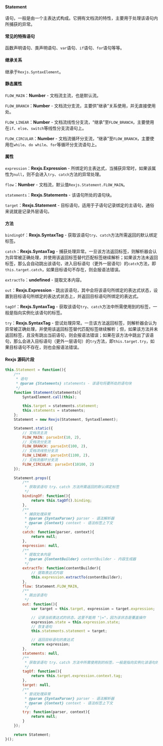 #### Statement
语句，一般是由一个主表达式构成。它拥有文档流的特性，主要用于处理该语句内所捕获的异常。

#### 常见的特殊语句
函数声明语句、类声明语句、`var`语句、`if`语句、`for`语句等等。

#### 继承关系
继承于`Rexjs.SyntaxElement`。

#### 静态属性
`FLOW_MAIN`：**Number** - 文档流主流，也是默认流。

`FLOW_BRANCH`：**Number** - 文档流分支流，主要供”继承“关系使用，并无直接使用处。

`FLOW_LINEAR`：**Number** - 文档流线性分支流，“继承”至`FLOW_BRANCH`，主要使用在`if`、`else`、`switch`等线性分支流语句上。

`FLOW_CIRCULAR`：**Number** - 文档流循环分支流，“继承”至`FLOW_BRANCH`，主要使用在`while`、`do while`、`for`等循环分支流语句上。

#### 属性
`expression`：**Rexjs.Expression** - 所绑定的主表达式，当捕获异常时，如果该属性为`null`，则不会进入`try`、`catch`方法的异常处理。

`flow`：**Number** - 文档流，默认值`Rexjs.Statement.FLOW_MAIN`。

`statements`：**Rexjs.Statements** - 该语句所处的语句块。

`target`：**Rexjs.Statement** - 目标语句，适用于子语句记录绑定的主语句，通俗来说就是记录外层语句。

#### 方法
`bindingOf`：**Rexjs.SyntaxTag** - 获取该语句`try`、`catch`方法所需返回的默认绑定标签。

`catch`：**Rexjs.SyntaxTag** - 捕获处理异常。一旦该方法返回标签，则解析器会认为异常被正确处理，并使用该返回标签替代匹配标签继续解析；如果该方法未返回标签，那么会自动跳出该语句，进入目标语句（更外一层语句）的`catch`方法，即`this.target.catch`，如果目标语句不存在，则会报语法错误。

`extractTo`：**undefined** - 提取文本内容。

`out`：**Rexjs.Expression** - 跳出该语句，其中会将该语句所绑定的表达式状态，设置到目标语句所绑定的表达式状态上，并返回目标语句所绑定的表达式。

`tagOf`：**Rexjs.SyntaxTag** - 获取该语句`try`、`catch`方法中所需使用到的标签，一般是指向实例化该语句的标签。

`try`：**Rexjs.SyntaxTag** - 尝试处理异常。一旦该方法返回标签，则解析器会认为异常被正确处理，并使用该返回标签替代匹配标签继续解析；但，如果该方法并未返回标签，且没有跳出当前语句，则会报语法错误；如果在该方法中跳出了该语句，那么会进入目标语句（更外一层语句）的`try`方法，即`this.target.try`，如果目标语句不存在，则也会报语法错误。

#### Rexjs 源码片段
```js
this.Statement = function(){
	/**
	 * 语句
	 * @param {Statements} statements - 该语句将要所处的语句块
	 */
	function Statement(statements){
		SyntaxElement.call(this);
		
		this.target = statements.statement;
		this.statements = statements;
	};
	Statement = new Rexjs(Statement, SyntaxElement);

	Statement.static({
		// 文档流主流
		FLOW_MAIN: parseInt(10, 2),
		// 文档流分支流
		FLOW_BRANCH: parseInt(100, 2),
		// 文档流线性分支流
		FLOW_LINEAR: parseInt(1100, 2),
		// 文档流循环分支流
		FLOW_CIRCULAR: parseInt(10100, 2)
	});
	
	Statement.props({
		/**
		 * 获取该语句 try、catch 方法所需返回的默认绑定标签
		 */
		bindingOf: function(){
			return this.tagOf().binding;
		},
		/**
		 * 捕获处理异常
		 * @param {SyntaxParser} parser - 语法解析器
		 * @param {Context} context - 语法标签上下文
		 */
		catch: function(parser, context){
			return null;
		},
		expression: null,
		/**
		 * 提取文本内容
		 * @param {ContentBuilder} contentBuilder - 内容生成器
		 */
		extractTo: function(contentBuilder){
			// 提取表达式内容
			this.expression.extractTo(contentBuilder);
		},
		flow: Statement.FLOW_MAIN,
		/**
		 * 跳出该语句
		 */
		out: function(){
			var target = this.target, expression = target.expression;

			// 记录当前表达式的状态，这里不能用 "|="，因为该状态是覆盖操作
			expression.state = this.expression.state;
			// 恢复语句
			this.statements.statement = target;

			// 返回目标语句的表达式
			return expression;
		},
		statements: null,
		/**
		 * 获取该语句 try、catch 方法中所需使用到的标签，一般是指向实例化该语句的标签
		 */
		tagOf: function(){
			return this.target.expression.context.tag;
		},
		target: null,
		/**
		 * 尝试处理异常
		 * @param {SyntaxParser} parser - 语法解析器
		 * @param {Context} context - 语法标签上下文
		 */
		try: function(parser, context){
			return null;
		}
	});
	
	return Statement;
}();
```